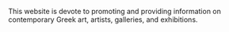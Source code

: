 This website is devote to promoting and providing information on contemporary Greek art, artists, galleries, and exhibitions. 
